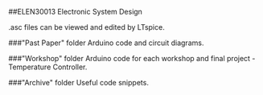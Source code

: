 ##ELEN30013 Electronic System Design

.asc files can be viewed and edited by LTspice.

###"Past Paper" folder
Arduino code and circuit diagrams.


###"Workshop" folder
Arduino code for each workshop and final project - Temperature Controller.


###"Archive" folder
Useful code snippets.
